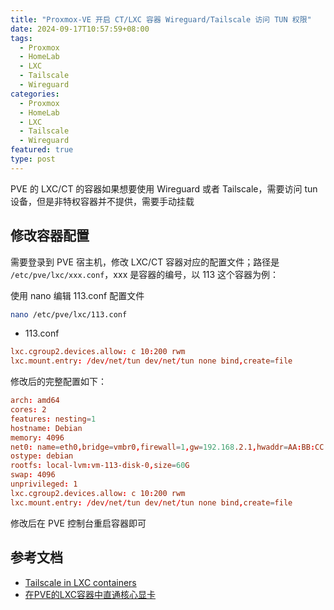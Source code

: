 ```yaml
---
title: "Proxmox-VE 开启 CT/LXC 容器 Wireguard/Tailscale 访问 TUN 权限"
date: 2024-09-17T10:57:59+08:00
tags:
  - Proxmox
  - HomeLab
  - LXC
  - Tailscale
  - Wireguard
categories:
  - Proxmox
  - HomeLab
  - LXC
  - Tailscale
  - Wireguard
featured: true
type: post
---
```


PVE 的 LXC/CT 的容器如果想要使用 Wireguard 或者 Tailscale，需要访问 tun 设备，但是非特权容器并不提供，需要手动挂载

## 修改容器配置

需要登录到 PVE 宿主机，修改 LXC/CT 容器对应的配置文件；路径是 `/etc/pve/lxc/xxx.conf`，xxx 是容器的编号，以 113 这个容器为例：

使用 nano 编辑 113.conf 配置文件

```bash
nano /etc/pve/lxc/113.conf
```

- 113.conf

```conf
lxc.cgroup2.devices.allow: c 10:200 rwm
lxc.mount.entry: /dev/net/tun dev/net/tun none bind,create=file
```

修改后的完整配置如下：

```conf
arch: amd64
cores: 2
features: nesting=1
hostname: Debian
memory: 4096
net0: name=eth0,bridge=vmbr0,firewall=1,gw=192.168.2.1,hwaddr=AA:BB:CC:E2:42:EE,ip=192.168.2.8/24,ip6=auto,type=veth
ostype: debian
rootfs: local-lvm:vm-113-disk-0,size=60G
swap: 4096
unprivileged: 1
lxc.cgroup2.devices.allow: c 10:200 rwm
lxc.mount.entry: /dev/net/tun dev/net/tun none bind,create=file
```

修改后在 PVE 控制台重启容器即可

## 参考文档

- [Tailscale in LXC containers](https://tailscale.com/kb/1130/lxc-unprivileged)
- [在PVE的LXC容器中直通核心显卡](https://blog.hellowood.dev/posts/%E5%9C%A8pve%E7%9A%84lxc%E5%AE%B9%E5%99%A8%E4%B8%AD%E7%9B%B4%E9%80%9A%E6%A0%B8%E5%BF%83%E6%98%BE%E5%8D%A1/)